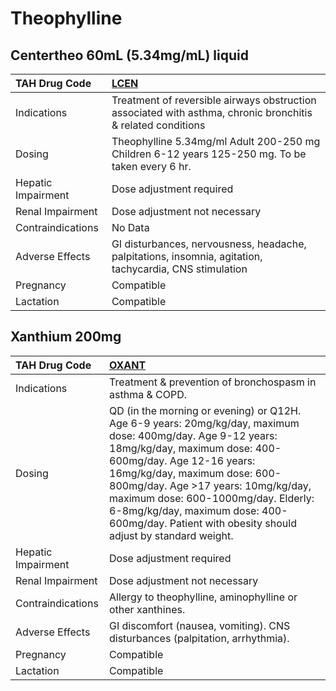 # Theophylline

## Centertheo 60mL (5.34mg/mL) liquid

| TAH Drug Code      | [**LCEN**](https://www.tahsda.org.tw/drugs/hissearch.php?drug_code=LCEN)                                    |
|:-------------------|:------------------------------------------------------------------------------------------------------------|
| Indications        | Treatment of reversible airways obstruction associated with asthma, chronic bronchitis & related conditions |
| Dosing             | Theophylline 5.34mg/ml Adult 200-250 mg Children 6-12 years 125-250 mg. To be taken every 6 hr.             |
| Hepatic Impairment | Dose adjustment required                                                                                    |
| Renal Impairment   | Dose adjustment not necessary                                                                               |
| Contraindications  | No Data                                                                                                     |
| Adverse Effects    | GI disturbances, nervousness, headache, palpitations, insomnia, agitation, tachycardia, CNS stimulation     |
| Pregnancy          | Compatible                                                                                                  |
| Lactation          | Compatible                                                                                                  |

## Xanthium 200mg

| TAH Drug Code      | [**OXANT**](https://www.tahsda.org.tw/drugs/hissearch.php?drug_code=OXANT)                                                                                                                                                                                                                                                                                                             |
|:-------------------|:---------------------------------------------------------------------------------------------------------------------------------------------------------------------------------------------------------------------------------------------------------------------------------------------------------------------------------------------------------------------------------------|
| Indications        | Treatment & prevention of bronchospasm in asthma & COPD.                                                                                                                                                                                                                                                                                                                               |
| Dosing             | QD (in the morning or evening) or Q12H. Age 6-9 years: 20mg/kg/day, maximum dose: 400mg/day. Age 9-12 years: 18mg/kg/day, maximum dose: 400-600mg/day. Age 12-16 years: 16mg/kg/day, maximum dose: 600-800mg/day. Age >17 years: 10mg/kg/day, maximum dose: 600-1000mg/day. Elderly: 6-8mg/kg/day, maximum dose: 400-600mg/day. Patient with obesity should adjust by standard weight. |
| Hepatic Impairment | Dose adjustment required                                                                                                                                                                                                                                                                                                                                                               |
| Renal Impairment   | Dose adjustment not necessary                                                                                                                                                                                                                                                                                                                                                          |
| Contraindications  | Allergy to theophylline, aminophylline or other xanthines.                                                                                                                                                                                                                                                                                                                             |
| Adverse Effects    | GI discomfort (nausea, vomiting). CNS disturbances (palpitation, arrhythmia).                                                                                                                                                                                                                                                                                                          |
| Pregnancy          | Compatible                                                                                                                                                                                                                                                                                                                                                                             |
| Lactation          | Compatible                                                                                                                                                                                                                                                                                                                                                                             |


